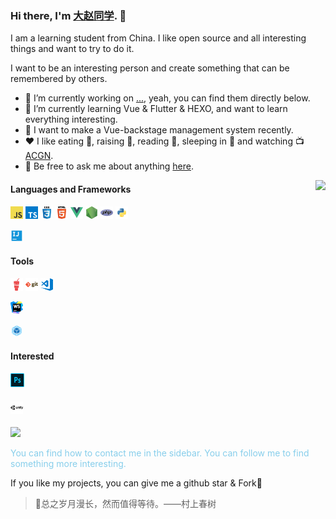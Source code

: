 ### Hi there, I'm [大赵同学](https://www.zzychaser.top). 👋

I am a learning student from China. I like open source and all interesting things and want to try to do it.

I want to be an interesting person and create something that can be remembered by others.

- 🔭 I’m currently working on [...](https://github.com/YunYouJun), yeah, you can find them directly below.
- 🌱 I’m currently learning Vue & Flutter & HEXO, and want to learn everything interesting.
- 🤔 I want to make a Vue-backstage management system recently.
- ❤️ I like eating 🍉, raising 🐓, reading 📖, sleeping in 🛌 and watching 📺 [ACGN](https://en.wikipedia.org/wiki/ACG_(subculture)).
- 💬 Be free to ask me about anything [here](https://github.com/webyang-male/webyang-male.github.io/issues).

<img align="right" src="https://github-readme-stats.vercel.app/api?username=webyang-male&show_icons=true&icon_color=0078e7&title_color=0078e7">

#### Languages and Frameworks

<code><img height="20" src="https://raw.githubusercontent.com/github/explore/80688e429a7d4ef2fca1e82350fe8e3517d3494d/topics/javascript/javascript.png"></code>
<code><img height="20" src="https://raw.githubusercontent.com/github/explore/80688e429a7d4ef2fca1e82350fe8e3517d3494d/topics/typescript/typescript.png"></code>
<code><img height="20" src="https://raw.githubusercontent.com/github/explore/80688e429a7d4ef2fca1e82350fe8e3517d3494d/topics/css/css.png"></code>
<code><img height="20" src="https://raw.githubusercontent.com/github/explore/80688e429a7d4ef2fca1e82350fe8e3517d3494d/topics/html/html.png"></code>
<code><img height="20" src="https://raw.githubusercontent.com/github/explore/80688e429a7d4ef2fca1e82350fe8e3517d3494d/topics/vue/vue.png"></code>
<code><img height="20" src="https://raw.githubusercontent.com/github/explore/80688e429a7d4ef2fca1e82350fe8e3517d3494d/topics/nodejs/nodejs.png"></code>
<code><img height="20" src="https://raw.githubusercontent.com/github/explore/80688e429a7d4ef2fca1e82350fe8e3517d3494d/topics/php/php.png"></code>
<code><img height="20" src="https://raw.githubusercontent.com/github/explore/80688e429a7d4ef2fca1e82350fe8e3517d3494d/topics/python/python.png"></code>

<svg t="1617788965841" class="icon" viewBox="0 0 1024 1024" version="1.1" xmlns="http://www.w3.org/2000/svg" p-id="12194" width="20" height="20"><path d="M85.333333 85.333333v853.333334h853.333334V85.333333H85.333333z m117.333334 400H256V256H202.666667V186.666667H384V256H330.666667v229.333333H384V554.666667H202.666667v-69.333334z m288 336H170.666667V768h320v53.333333zM682.666667 421.333333c0 48-10.666667 138.666667-128 138.666667-64 0-98.773333-38.485333-112-54.229333l49.237333-56.277334c8.874667 9.856 30.762667 35.84 62.762667 35.84 48 0 48-48 48-64v-234.666666H682.666667v234.666666z" fill="#1296db" p-id="12195"></path></svg>

#### Tools

<code><img height="20" src="https://raw.githubusercontent.com/github/explore/80688e429a7d4ef2fca1e82350fe8e3517d3494d/topics/gulp/gulp.png"></code>
<code><img height="20" src="https://raw.githubusercontent.com/github/explore/80688e429a7d4ef2fca1e82350fe8e3517d3494d/topics/git/git.png"></code>
<code><img height="20" src="https://raw.githubusercontent.com/github/explore/80688e429a7d4ef2fca1e82350fe8e3517d3494d/topics/visual-studio-code/visual-studio-code.png"></code>

<svg t="1617789090911" class="icon" viewBox="0 0 1024 1024" version="1.1" xmlns="http://www.w3.org/2000/svg" p-id="12770" width="20" height="20"><path d="M0 107.2l137.6 817.6L704 1024 878.4 137.6 568 17.6l-150.4 80L256 1.6 0 107.2z" fill="#07C3F2" p-id="12771"></path><path d="M878.4 137.6L704 1024 137.6 924.8 878.4 137.6z" fill="#C793F3" p-id="12772"></path><path d="M878.4 137.6L137.6 924.8 0 107.2 256 1.6l161.6 96 150.4-80 310.4 120z" fill="#0793F3" p-id="12773"></path><path d="M941.28 144L281.6 355.2 652.8 0l238.4 20.8L941.28 144z" fill="#FCF84A" p-id="12774"></path><path d="M912 464l112 209.6L568 944l-187.2-129.6-99.2-459.2L941.28 144 1024 347.2 912 464z" fill="#0793F3" p-id="12775"></path><path d="M819.2 297.6L912 464l112-116.8L942.4 144l-123.2 153.6z" fill="#07C3F2" p-id="12776"></path><path d="M192 832h640V192H192v640z" p-id="12777"></path><path d="M566.88 504.48l35.2-42.24a123.84 123.84 0 0 0 80.96 32.8c24.32 0 39.04-9.6 39.04-25.44v-0.8c0-15.04-9.28-22.88-54.56-34.4-54.56-13.92-89.92-29.12-89.92-82.88 0-49.12 39.52-81.76 94.88-81.76a158.08 158.08 0 0 1 100.8 34.24l-31.04 44.96A128 128 0 0 0 672 321.6c-22.88 0-34.88 10.4-34.88 23.68v0.8c0 17.76 11.52 23.68 58.4 35.52 55.04 14.4 85.92 34.08 85.92 81.44 0 53.92-40.96 84-99.52 84a172.48 172.48 0 0 1-114.88-43.2M516.32 272l-39.52 154.88L431.52 272h-44.96l-45.28 154.88L301.92 272H240l75.84 272h49.76l43.52-153.6 42.88 153.6h50.4l75.68-272h-61.76zM256 752h240v-40H256V752z" fill="#FFFFFF" p-id="12778"></path></svg>

<svg t="1617789156818" class="icon" viewBox="0 0 1024 1024" version="1.1" xmlns="http://www.w3.org/2000/svg" p-id="13875" width="20" height="20"><path d="M882.23288889 749.45422222L526.90488889 950.38577778V793.94133333l221.41155556-121.856 133.91644444 77.36888889z m24.34844444-22.07288889V307.08622222l-129.93422222 75.09333333v270.22222223l129.93422222 74.97955555z m-766.17955555 22.07288889l355.328 201.04533333V793.94133333L274.20444445 672.08533333l-133.80266667 77.36888889zM116.05333333 727.38133333V307.08622222l129.93422222 75.09333333v270.22222223L116.05333333 727.38133333z m15.24622222-447.60177778l364.43022223-206.16533333v151.32444445L262.144 353.39377778l-1.82044445 1.024c0 0.11377778-129.024-74.63822222-129.024-74.63822223z m760.03555556 0L526.90488889 73.728v151.32444445l233.472 128.34133333 1.82044444 1.024 129.13777778-74.63822223z" fill="#8ED6FB" p-id="13876"></path><path d="M495.72977778 758.21511111l-218.45333333-120.14933333V400.15644445l218.45333333 126.17955555v231.87911111z m31.17511111 0l218.45333333-120.03555556V400.15644445l-218.45333333 126.17955555v231.87911111zM291.95377778 372.62222222l219.24977777-120.49066667L730.45333333 372.62222222 511.31733333 499.25688889 291.95377778 372.62222222z" fill="#1C78C0" p-id="13877"></path></svg>

#### Interested

<code><svg t="1617789303906" class="icon" viewBox="0 0 1024 1024" version="1.1" xmlns="http://www.w3.org/2000/svg" p-id="21631" width="22" height="22"><path d="M74.472727 1000.727273c-28.299636 0-51.2-22.900364-51.2-51.2V74.472727c0-28.299636 22.900364-51.2 51.2-51.2h875.054546c28.299636 0 51.2 22.900364 51.2 51.2v875.054546c0 28.299636-22.900364 51.2-51.2 51.2H74.472727z" fill="#001D26" p-id="21632"></path><path d="M949.527273 46.545455c15.453091 0 27.927273 12.474182 27.927272 27.927272v875.054546c0 15.453091-12.474182 27.927273-27.927272 27.927272H74.472727c-15.453091 0-27.927273-12.474182-27.927272-27.927272V74.472727c0-15.453091 12.474182-27.927273 27.927272-27.927272h875.054546m0-46.545455H74.472727C33.326545 0 0 33.326545 0 74.472727v875.054546c0 41.146182 33.326545 74.472727 74.472727 74.472727h875.054546c41.146182 0 74.472727-33.326545 74.472727-74.472727V74.472727c0-41.146182-33.326545-74.472727-74.472727-74.472727z" fill="#09C9FF" p-id="21633"></path><path d="M364.544 556.125091v147.269818h-72.610909V280.948364h117.480727c84.898909 0 127.348364 44.497455 127.348364 133.678545 0 43.194182-12.846545 78.010182-38.353455 104.075636-25.693091 26.065455-57.716364 38.539636-96.069818 37.422546h-37.794909z m0-205.358546v136.285091h31.464727c42.821818 0 64.046545-23.086545 64.046546-69.073454 0-44.869818-21.224727-67.397818-63.488-67.397818h-32.023273zM574.929455 622.405818c24.389818 18.432 48.221091 27.554909 71.493818 27.554909 29.416727 0 44.125091-9.681455 44.125091-29.230545 0-13.777455-12.101818-25.320727-36.305455-34.629818-30.161455-11.543273-51.013818-24.576-62.370909-38.912-11.357091-14.336-16.942545-33.512727-16.942545-57.902546 0-29.602909 9.681455-52.875636 29.044363-69.632 19.362909-16.756364 44.869818-25.134545 76.148364-25.134545 22.341818 0 43.752727 4.096 64.605091 12.288v69.259636c-18.990545-13.777455-39.842909-20.666182-62.557091-20.666182-11.357091 0-20.48 2.420364-27.368727 7.447273-6.888727 5.026909-10.426182 11.543273-10.426182 19.735273 0 13.777455 10.24 24.948364 30.906182 33.512727 21.969455 9.122909 38.539636 17.314909 49.710545 24.762182s19.549091 17.314909 25.320727 29.416727c5.771636 12.101818 8.750545 26.251636 8.750546 42.263273 0 31.092364-10.053818 55.296-30.161455 72.424727-20.107636 17.128727-46.917818 25.693091-80.616727 25.693091-26.437818 0-50.827636-5.213091-73.355636-15.453091v-72.797091z" fill="#09C9FF" p-id="21634"></path></svg></code>

#### <code><img height="20" src="https://raw.githubusercontent.com/github/explore/80688e429a7d4ef2fca1e82350fe8e3517d3494d/topics/unity/unity.png"></code>
<code><img height="20" src="https://simpleicons.org/icons/adobeaftereffects.svg"></code>

<font style="color:skyblue;">You can find how to contact me in the sidebar. You can follow me to find something more interesting.</font>

If you like my projects, you can give me a github star & Fork💖

> 🌸总之岁月漫长，然而值得等待。——村上春树